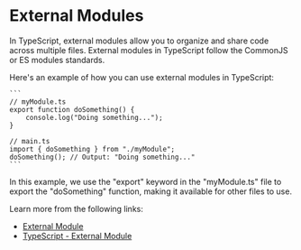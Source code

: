 # External Modules

In TypeScript, external modules allow you to organize and share code across multiple files. External modules in TypeScript follow the CommonJS or ES modules standards.

Here's an example of how you can use external modules in TypeScript:

    ```
    // myModule.ts
    export function doSomething() {
        console.log("Doing something...");
    }

    // main.ts
    import { doSomething } from "./myModule";
    doSomething(); // Output: "Doing something..."
    ```

In this example, we use the "export" keyword in the "myModule.ts" file to export the "doSomething" function, making it available for other files to use.

Learn more from the following links:

- [External Module](https://www.javatpoint.com/typescript-module)
- [TypeScript - External Module](https://learncodeweb.com/typescript/modules-in-typescript-explain-with-an-example/)